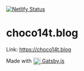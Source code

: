 [![Netlify Status](https://api.netlify.com/api/v1/badges/b2fbf224-5c66-4024-b622-0ce08ff833cb/deploy-status)](https://app.netlify.com/sites/cranky-kalam-bb0ca8/deploys)

# choco14t.blog

Link: https://choco14t.blog

<p>
  Made with
  <a href="https://github.com/gatsbyjs/gatsby">
    <img alt="Gatsby" src="https://www.gatsbyjs.org/monogram.svg" width="20" style="vertical-align: middle;" /> Gatsby.js
  </a>
</p>
